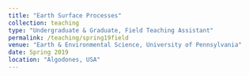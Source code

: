 ```yaml
---
title: "Earth Surface Processes"
collection: teaching
type: "Undergraduate & Graduate, Field Teaching Assistant"
permalink: /teaching/spring19field
venue: "Earth & Environmental Science, University of Pennsylvania"
date: Spring 2019
location: "Algodones, USA"
---
```

